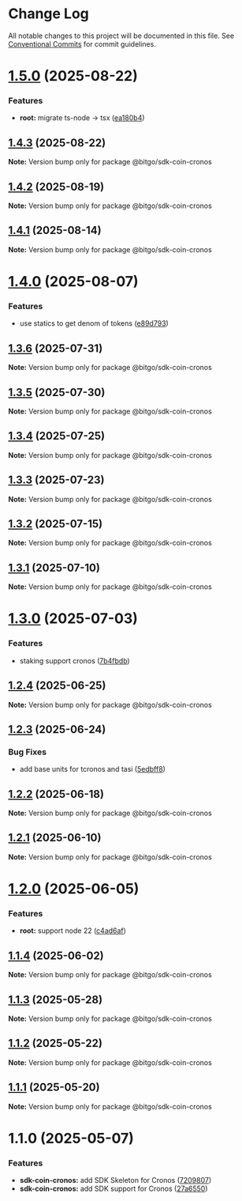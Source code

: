 # Change Log

All notable changes to this project will be documented in this file.
See [Conventional Commits](https://conventionalcommits.org) for commit guidelines.

# [1.5.0](https://github.com/BitGo/BitGoJS/compare/@bitgo/sdk-coin-cronos@1.4.3...@bitgo/sdk-coin-cronos@1.5.0) (2025-08-22)

### Features

- **root:** migrate ts-node -> tsx ([ea180b4](https://github.com/BitGo/BitGoJS/commit/ea180b43001d8e956196bc07b32798e3a7031eeb))

## [1.4.3](https://github.com/BitGo/BitGoJS/compare/@bitgo/sdk-coin-cronos@1.4.2...@bitgo/sdk-coin-cronos@1.4.3) (2025-08-22)

**Note:** Version bump only for package @bitgo/sdk-coin-cronos

## [1.4.2](https://github.com/BitGo/BitGoJS/compare/@bitgo/sdk-coin-cronos@1.4.1...@bitgo/sdk-coin-cronos@1.4.2) (2025-08-19)

**Note:** Version bump only for package @bitgo/sdk-coin-cronos

## [1.4.1](https://github.com/BitGo/BitGoJS/compare/@bitgo/sdk-coin-cronos@1.4.0...@bitgo/sdk-coin-cronos@1.4.1) (2025-08-14)

**Note:** Version bump only for package @bitgo/sdk-coin-cronos

# [1.4.0](https://github.com/BitGo/BitGoJS/compare/@bitgo/sdk-coin-cronos@1.3.6...@bitgo/sdk-coin-cronos@1.4.0) (2025-08-07)

### Features

- use statics to get denom of tokens ([e89d793](https://github.com/BitGo/BitGoJS/commit/e89d79365086512d845bb498deed7ee66ecd2fc0))

## [1.3.6](https://github.com/BitGo/BitGoJS/compare/@bitgo/sdk-coin-cronos@1.3.5...@bitgo/sdk-coin-cronos@1.3.6) (2025-07-31)

**Note:** Version bump only for package @bitgo/sdk-coin-cronos

## [1.3.5](https://github.com/BitGo/BitGoJS/compare/@bitgo/sdk-coin-cronos@1.3.4...@bitgo/sdk-coin-cronos@1.3.5) (2025-07-30)

**Note:** Version bump only for package @bitgo/sdk-coin-cronos

## [1.3.4](https://github.com/BitGo/BitGoJS/compare/@bitgo/sdk-coin-cronos@1.3.2...@bitgo/sdk-coin-cronos@1.3.4) (2025-07-25)

**Note:** Version bump only for package @bitgo/sdk-coin-cronos

## [1.3.3](https://github.com/BitGo/BitGoJS/compare/@bitgo/sdk-coin-cronos@1.3.2...@bitgo/sdk-coin-cronos@1.3.3) (2025-07-23)

**Note:** Version bump only for package @bitgo/sdk-coin-cronos

## [1.3.2](https://github.com/BitGo/BitGoJS/compare/@bitgo/sdk-coin-cronos@1.3.1...@bitgo/sdk-coin-cronos@1.3.2) (2025-07-15)

**Note:** Version bump only for package @bitgo/sdk-coin-cronos

## [1.3.1](https://github.com/BitGo/BitGoJS/compare/@bitgo/sdk-coin-cronos@1.3.0...@bitgo/sdk-coin-cronos@1.3.1) (2025-07-10)

**Note:** Version bump only for package @bitgo/sdk-coin-cronos

# [1.3.0](https://github.com/BitGo/BitGoJS/compare/@bitgo/sdk-coin-cronos@1.2.4...@bitgo/sdk-coin-cronos@1.3.0) (2025-07-03)

### Features

- staking support cronos ([7b4fbdb](https://github.com/BitGo/BitGoJS/commit/7b4fbdb7fbb788c9fc044d19a5d56643e1b8800b))

## [1.2.4](https://github.com/BitGo/BitGoJS/compare/@bitgo/sdk-coin-cronos@1.2.3...@bitgo/sdk-coin-cronos@1.2.4) (2025-06-25)

**Note:** Version bump only for package @bitgo/sdk-coin-cronos

## [1.2.3](https://github.com/BitGo/BitGoJS/compare/@bitgo/sdk-coin-cronos@1.2.2...@bitgo/sdk-coin-cronos@1.2.3) (2025-06-24)

### Bug Fixes

- add base units for tcronos and tasi ([5edbff8](https://github.com/BitGo/BitGoJS/commit/5edbff828ce8c9b36b44ab3928c157c698e2644a))

## [1.2.2](https://github.com/BitGo/BitGoJS/compare/@bitgo/sdk-coin-cronos@1.2.1...@bitgo/sdk-coin-cronos@1.2.2) (2025-06-18)

**Note:** Version bump only for package @bitgo/sdk-coin-cronos

## [1.2.1](https://github.com/BitGo/BitGoJS/compare/@bitgo/sdk-coin-cronos@1.2.0...@bitgo/sdk-coin-cronos@1.2.1) (2025-06-10)

**Note:** Version bump only for package @bitgo/sdk-coin-cronos

# [1.2.0](https://github.com/BitGo/BitGoJS/compare/@bitgo/sdk-coin-cronos@1.1.4...@bitgo/sdk-coin-cronos@1.2.0) (2025-06-05)

### Features

- **root:** support node 22 ([c4ad6af](https://github.com/BitGo/BitGoJS/commit/c4ad6af2e8896221417c303f0f6b84652b493216))

## [1.1.4](https://github.com/BitGo/BitGoJS/compare/@bitgo/sdk-coin-cronos@1.1.3...@bitgo/sdk-coin-cronos@1.1.4) (2025-06-02)

**Note:** Version bump only for package @bitgo/sdk-coin-cronos

## [1.1.3](https://github.com/BitGo/BitGoJS/compare/@bitgo/sdk-coin-cronos@1.1.2...@bitgo/sdk-coin-cronos@1.1.3) (2025-05-28)

**Note:** Version bump only for package @bitgo/sdk-coin-cronos

## [1.1.2](https://github.com/BitGo/BitGoJS/compare/@bitgo/sdk-coin-cronos@1.1.1...@bitgo/sdk-coin-cronos@1.1.2) (2025-05-22)

**Note:** Version bump only for package @bitgo/sdk-coin-cronos

## [1.1.1](https://github.com/BitGo/BitGoJS/compare/@bitgo/sdk-coin-cronos@1.1.0...@bitgo/sdk-coin-cronos@1.1.1) (2025-05-20)

**Note:** Version bump only for package @bitgo/sdk-coin-cronos

# 1.1.0 (2025-05-07)

### Features

- **sdk-coin-cronos:** add SDK Skeleton for Cronos ([7209807](https://github.com/BitGo/BitGoJS/commit/72098072ef9278ee7843cfeb6fcd0c95d5cae420))
- **sdk-coin-cronos:** add SDK support for Cronos ([27a6550](https://github.com/BitGo/BitGoJS/commit/27a6550f50359423abc1dc2c5b05b52f2a567899))
